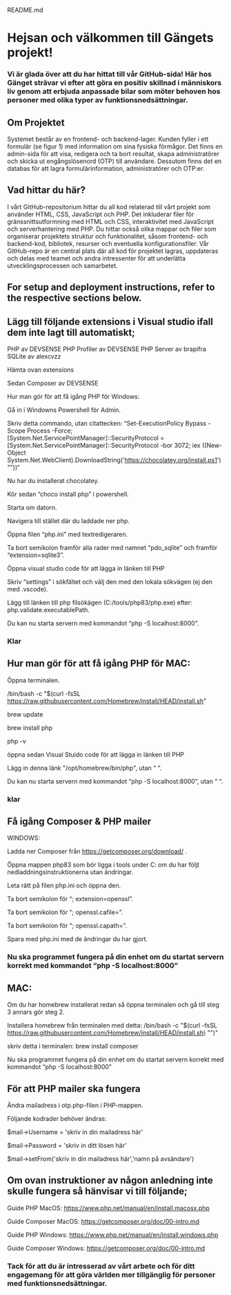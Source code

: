 README.md 

 

# Hejsan och välkommen till Gängets projekt!  

 

### Vi är glada över att du har hittat till vår GitHub-sida! Här hos Gänget strävar vi efter att göra en positiv skillnad i människors liv genom att erbjuda anpassade bilar som möter behoven hos personer med olika typer av funktionsnedsättningar. 

 

## Om Projektet 

Systemet består av en frontend- och backend-lager. Kunden fyller i ett formulär (se figur 1) med information om sina fysiska förmågor. Det finns en admin-sida för att visa, redigera och ta bort resultat, skapa administratörer och skicka ut engångslösenord (OTP) till användare. Dessutom finns det en databas för att lagra formulärinformation, administratörer och OTP:er. 

 

## Vad hittar du här? 

I vårt GitHub-repositorium hittar du all kod relaterad till vårt projekt som använder HTML, CSS, JavaScript och PHP. Det inkluderar filer för gränssnittsutformning med HTML och CSS, interaktivitet med JavaScript och serverhantering med PHP. Du hittar också olika mappar och filer som organiserar projektets struktur och funktionalitet, såsom frontend- och backend-kod, bibliotek, resurser och eventuella konfigurationsfiler. Vår GitHub-repo är en central plats där all kod för projektet lagras, uppdateras och delas med teamet och andra intressenter för att underlätta utvecklingsprocessen och samarbetet. 

 

 

## For setup and deployment instructions, refer to the respective sections below. 

## Lägg till följande extensions i Visual studio ifall dem inte lagt till automatiskt; 
PHP av DEVSENSE
PHP Profiler av DEVSENSE
PHP Server av brapifra
SQLite av alexcvzz
 

Hämta ovan extensions 

Sedan Composer av DEVSENSE 

Hur man gör för att få igång PHP för Windows: 

Gå in i Windowns Powershell för Admin. 

Skriv detta commando, utan citattecken: “Set-ExecutionPolicy Bypass -Scope Process -Force; [System.Net.ServicePointManager]::SecurityProtocol = [System.Net.ServicePointManager]::SecurityProtocol -bor 3072; iex ((New-Object System.Net.WebClient).DownloadString('https://chocolatey.org/install.ps1') "‌"))“ 

Nu har du installerat chocolatey. 

Kör sedan “choco install php” i powershell. 

Starta om datorn. 

Navigera till stället där du laddade ner php. 

Öppna filen “php.ini” med textredigeraren. 

Ta bort semikolon framför alla rader med namnet “pdo_sqlite” och framför “extension=sqlite3”. 

Öppna visual studio code för att lägga in länken till PHP 

 Skriv “settings” i sökfältet och välj den med den lokala sökvägen (ej den med .vscode). 

 Lägg till länken till php filsökägen (C:/tools/php83/php.exe) efter: php.validate.executablePath. 

 Du kan nu starta servern med kommandot “php -S localhost:8000”. 

### Klar 

 

 

## Hur man gör för att få igång PHP för MAC: 

Öppna terminalen. 

/bin/bash -c "$(curl -fsSL https://raw.githubusercontent.com/Homebrew/install/HEAD/install.sh" 

brew update 

brew install php 

php -v 

öppna sedan Visual Stuido code för att lägga in länken till PHP 

Lägg in denna länk "/opt/homebrew/bin/php", utan “ “. 

Du kan nu starta servern med kommandot “php -S localhost:8000”, utan “ “. 

### klar 

 

 

## Få igång Composer & PHP mailer 

WINDOWS: 

Ladda ner Composer från https://getcomposer.org/download/ . 

Öppna mappen php83 som bör ligga i tools under C: om du har följt nedladdningsinstruktionerna utan ändringar. 

Leta rätt på filen php.ini och öppna den. 

Ta bort semikolon för “; extension=openssl”. 

Ta bort semikolon för “; openssl.cafile=”. 

Ta bort semikolon för “; openssl.capath=”. 

Spara med php.ini med de ändringar du har gjort. 

### Nu ska programmet fungera på din enhet om du startat servern korrekt med kommandot “php -S localhost:8000” 

 

 

 

## MAC: 

Om du har homebrew installerat redan så öppna terminalen och gå till steg 3 annars gör steg 2. 

Installera homebrew från terminalen med detta: /bin/bash -c "$(curl -fsSL https://raw.githubusercontent.com/Homebrew/install/HEAD/install.sh) "‌")" 

skriv detta i terminalen: brew install composer 

Nu ska programmet fungera på din enhet om du startat servern korrekt med kommandot “php -S localhost:8000” 

 

 
## För att PHP mailer ska fungera 

Ändra mailadress i otp.php-filen i PHP-mappen. 

Följande kodrader behöver ändras: 

$mail->Username = 'skriv in din mailadress här'  

$mail->Password = 'skriv in ditt lösen här' 

$mail->setFrom('skriv in din mailadress här','namn på avsändare') 

 

## Om ovan instruktioner av någon anledning inte skulle fungera så hänvisar vi till följande; 

Guide PHP MacOS: https://www.php.net/manual/en/install.macosx.php 

Guide Composer MacOS: https://getcomposer.org/doc/00-intro.md 

Guide PHP Windows: https://www.php.net/manual/en/install.windows.php 

Guide Composer Windows: https://getcomposer.org/doc/00-intro.md 

 

 

### Tack för att du är intresserad av vårt arbete och för ditt engagemang för att göra världen mer tillgänglig för personer med funktionsnedsättningar. 

 
